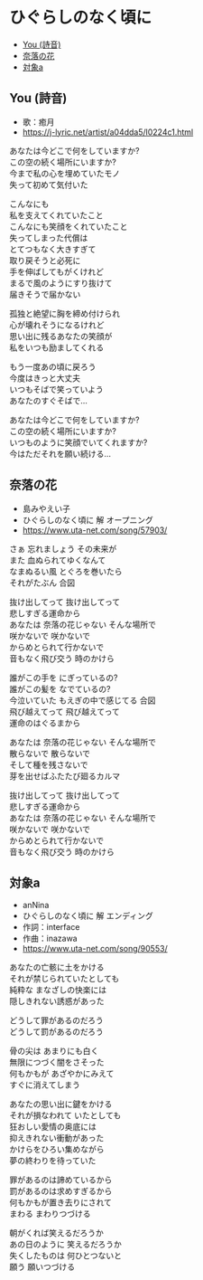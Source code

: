 
# ひぐらしのなく頃に <!-- omit in toc -->

- [You (詩音)](#you-詩音)
- [奈落の花](#奈落の花)
- [対象a](#対象a)


## You (詩音)

- 歌：癒月
- https://j-lyric.net/artist/a04dda5/l0224c1.html

あなたは今どこで何をしていますか?<br>
この空の続く場所にいますか?<br>
今まで私の心を埋めていたモノ<br>
失って初めて気付いた<br>

こんなにも<br>
私を支えてくれていたこと<br>
こんなにも笑顔をくれていたこと<br>
失ってしまった代償は<br>
とてつもなく大きすぎて<br>
取り戻そうと必死に<br>
手を伸ばしてもがくけれど<br>
まるで風のようにすり抜けて<br>
届きそうで届かない<br>

孤独と絶望に胸を締め付けられ<br>
心が壊れそうになるけれど<br>
思い出に残るあなたの笑顔が<br>
私をいつも励ましてくれる<br>

もう一度あの頃に戻ろう<br>
今度はきっと大丈夫<br>
いつもそばで笑っていよう<br>
あなたのすぐそばで…<br>

あなたは今どこで何をしていますか?<br>
この空の続く場所にいますか?<br>
いつものように笑顔でいてくれますか?<br>
今はただそれを願い続ける…<br>


## 奈落の花

- 島みやえい子
- ひぐらしのなく頃に 解 オープニング
- https://www.uta-net.com/song/57903/

さぁ 忘れましょう その未来が<br>
また 血ぬられてゆくなんて<br>
なまぬるい風 とぐろを巻いたら<br>
それがたぶん 合図<br>

抜け出してって 抜け出してって<br>
悲しすぎる運命から<br>
あなたは 奈落の花じゃない そんな場所で<br>
咲かないで 咲かないで<br>
からめとられて行かないで<br>
音もなく飛び交う 時のかけら<br>

誰がこの手を にぎっているの?<br>
誰がこの髪を なでているの?<br>
今泣いていた もえぎの中で感じてる 合図<br>
飛び越えてって 飛び越えてって<br>
運命のはぐるまから<br>

あなたは 奈落の花じゃない そんな場所で<br>
散らないで 散らないで<br>
そして種を残さないで<br>
芽を出せばふたたび廻るカルマ<br>

抜け出してって 抜け出してって<br>
悲しすぎる運命から<br>
あなたは 奈落の花じゃない そんな場所で<br>
咲かないで 咲かないで<br>
からめとられて行かないで<br>
音もなく飛び交う 時のかけら<br>


## 対象a

- anNina
- ひぐらしのなく頃に 解 エンディング
- 作詞：interface
- 作曲：inazawa
- https://www.uta-net.com/song/90553/

あなたの亡骸に土をかける<br>
それが禁じられていたとしても<br>
純粋な まなざしの快楽には<br>
隠しきれない誘惑があった<br>

どうして罪があるのだろう<br>
どうして罰があるのだろう<br>

骨の尖は あまりにも白く<br>
無限につづく闇をさそった<br>
何もかもが あざやかにみえて<br>
すぐに消えてしまう<br>

あなたの思い出に鍵をかける<br>
それが損なわれて いたとしても<br>
狂おしい愛情の奥底には<br>
抑えきれない衝動があった<br>
かけらをひろい集めながら<br>
夢の終わりを待っていた<br>

罪があるのは諦めているから<br>
罰があるのは求めすぎるから<br>
何もかもが置き去りにされて<br>
まわる まわりつづける<br>

朝がくれば笑えるだろうか<br>
あの日のように 笑えるだろうか<br>
失くしたものは 何ひとつないと<br>
願う 願いつづける<br>
